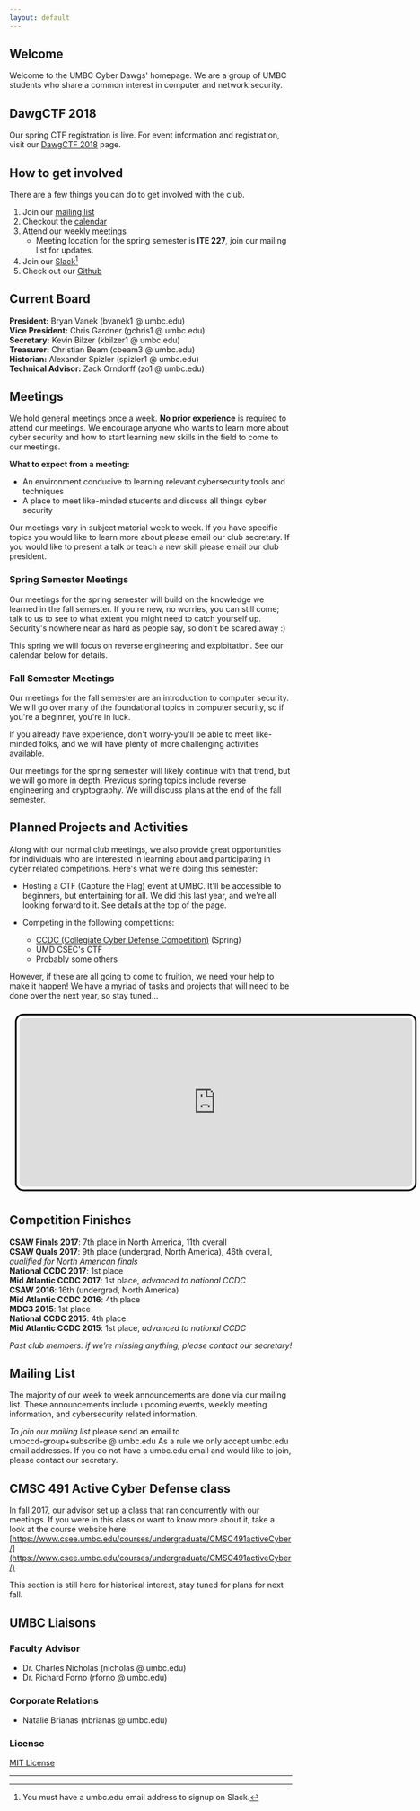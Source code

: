 ```yaml
---
layout: default
---
```


## Welcome

Welcome to the UMBC Cyber Dawgs' homepage. We are a group of UMBC students who
share a common interest in computer and network security.

## DawgCTF 2018
Our spring CTF registration is live. For event information and registration, visit our [DawgCTF 2018](/dawgctf) page.


## How to get involved 

There are a few things you can do to get involved with the club.

1. Join our [mailing list](#mailinglist)
2. Checkout the [calendar](#calendar)
3. Attend our weekly [meetings](#meetings)
    * Meeting location for the spring semester is **ITE 227**, join our mailing list
    for updates.
4. Join our [Slack](https://umbccd.slack.com)[^1]
5. Check out our [Github](https://github.com/UMBCCyberDawgs)

## Current Board

**President:** Bryan Vanek (bvanek1 @ umbc.edu)  
**Vice President:** Chris Gardner (gchris1 @ umbc.edu)  
**Secretary:** Kevin Bilzer (kbilzer1 @ umbc.edu)  
**Treasurer:** Christian Beam (cbeam3 @ umbc.edu)  
**Historian:** Alexander Spizler (spizler1 @ umbc.edu)  
**Technical Advisor:** Zack Orndorff (zo1 @ umbc.edu)  

## <a name="meetings">Meetings</a>

We hold general meetings once a week. **No prior experience** is required to
attend our meetings. We encourage anyone who wants to learn more about cyber
security and how to start learning new skills in the field to come to our
meetings.

**What to expect from a meeting:**

* An environment conducive to learning relevant cybersecurity tools and
techniques
* A place to meet like-minded students and discuss all things cyber security 


Our meetings vary in subject material week to week. If you have specific topics
you would like to learn more about please email our club secretary. If you
would like to present a talk or teach a new skill please email our club
president.

### Spring Semester Meetings

Our meetings for the spring semester will build on the knowledge we learned in
the fall semester. If you're new, no worries, you can still come; talk to us to
see to what extent you might need to catch yourself up. Security's nowhere near
as hard as people say, so don't be scared away :)

This spring we will focus on reverse engineering and exploitation. See our
calendar below for details.

### Fall Semester Meetings

Our meetings for the fall semester are an introduction to computer security. We
will go over many of the foundational topics in computer security, so if you're
a beginner, you're in luck.

If you already have experience, don't worry-you'll be able to meet like-minded
folks, and we will have plenty of more challenging activities available.

Our meetings for the spring semester will likely continue with that trend, but
we will go more in depth. Previous spring topics include reverse engineering and
cryptography. We will discuss plans at the end of the fall semester.

## Planned Projects and Activities

Along with our normal club meetings, we also provide great opportunities for
individuals who are interested in learning about and participating in cyber
related competitions. Here's what we're doing this semester:

* Hosting a CTF (Capture the Flag) event at UMBC. It'll be accessible to
  beginners, but entertaining for all. We did this last year, and we're all
  looking forward to it. See details at the top of the page.

* Competing in the following competitions:
    * [CCDC (Collegiate Cyber Defense Competition)](http://maccdc.org/) (Spring)
    * UMD CSEC's CTF
    * Probably some others

However, if these are all going to come to fruition, we need your help to
make it happen! We have a myriad of tasks and projects that will need to be done
over the next year, so stay tuned...

<div style="text-align: center;">
  <a name="calendar"><iframe src="https://calendar.google.com/calendar/embed?mode=AGENDA&amp;height=300&amp;wkst=1&amp;bgcolor=%23ffffff&amp;src=umbc.edu_sua9otosc8mchuu17od417duh8%40group.calendar.google.com&amp;color=%23B1365F&amp;ctz=America%2FNew_York" style="margin: 10px; padding: 5px; border: 3px solid black; border-radius: 15px;" width="700" height="300" frameborder="0" scrolling="no"></iframe></a>
</div>

## <a name="finishes">Competition Finishes</a>

**CSAW Finals 2017**: 7th place in North America, 11th overall  
**CSAW Quals 2017**: 9th place (undergrad, North America), 46th overall, *qualified for North American finals*  
**National CCDC 2017**: 1st place  
**Mid Atlantic CCDC 2017**: 1st place, *advanced to national CCDC*  
**CSAW 2016**: 16th (undergrad, North America)  
**Mid Atlantic CCDC 2016**: 4th place  
**MDC3 2015**: 1st place  
**National CCDC 2015**: 4th place  
**Mid Atlantic CCDC 2015**: 1st place, *advanced to national CCDC*  

*Past club members: if we’re missing anything, please contact our secretary!*

## <a name="mailinglist">Mailing List</a>

The majority of our week to week announcements are done via our mailing list.
These announcements include upcoming events, weekly meeting information, and
cybersecurity related information.

*To join our mailing list* please send an email to  
umbccd-group+subscribe @ umbc.edu As a rule we only accept umbc.edu email
addresses. If you do not have a umbc.edu email and would like to join, please
contact our secretary.

## <a name="activecyberdefense">CMSC 491 Active Cyber Defense class

In fall 2017, our advisor set up a class that ran concurrently with our
meetings. If you were in this class or want to know more about it, take a look
at the course website here:
[https://www.csee.umbc.edu/courses/undergraduate/CMSC491activeCyber/](https://www.csee.umbc.edu/courses/undergraduate/CMSC491activeCyber/)

This section is still here for historical interest, stay tuned for plans for
next fall.

## UMBC Liaisons

### Faculty Advisor 

* Dr. Charles Nicholas (nicholas @ umbc.edu)  
* Dr. Richard Forno (rforno @ umbc.edu)  

### Corporate Relations
*  Natalie Brianas (nbrianas @ umbc.edu) 


### License

[MIT License](http://umbccyberdawgs.github.io/LICENSE.txt)

---
[^1]: You must have a umbc.edu email address to signup on Slack.
